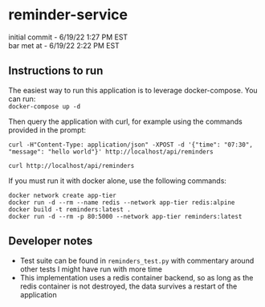 # reminder-service
initial commit - 6/19/22 1:27 PM EST  
bar met at - 6/19/22 2:22 PM EST  

## Instructions to run
The easiest way to run this application is to leverage docker-compose.  You can run:  
`docker-compose up -d`

Then query the application with curl, for example using the commands provided in the prompt:   
```
curl -H"Content-Type: application/json" -XPOST -d '{"time": "07:30", "message": "hello world"}' http://localhost/api/reminders
```
`curl http://localhost/api/reminders`  

If you must run it with docker alone, use the following commands:  
```
docker network create app-tier  
docker run -d --rm --name redis --network app-tier redis:alpine  
docker build -t reminders:latest .  
docker run -d --rm -p 80:5000 --network app-tier reminders:latest  
```  

## Developer notes  
* Test suite can be found in `reminders_test.py` with commentary around other tests I might have run with more time  
* This implementation uses a redis container backend, so as long as the redis container is not destroyed, the data survives a restart of the application  